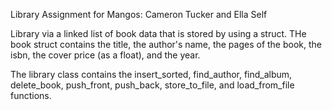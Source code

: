 Library Assignment for Mangos: Cameron Tucker and Ella Self

Library via a linked list of book data that is stored by using a struct.  THe book struct contains the title, the author's name, the pages of the book, the isbn, the cover price (as a float), and the year.

The library class contains the insert_sorted, find_author, find_album, delete_book, push_front, push_back, store_to_file, and load_from_file functions. 